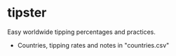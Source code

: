 tipster
=======

Easy worldwide tipping percentages and practices.

- Countries, tipping rates and notes in "countries.csv"
